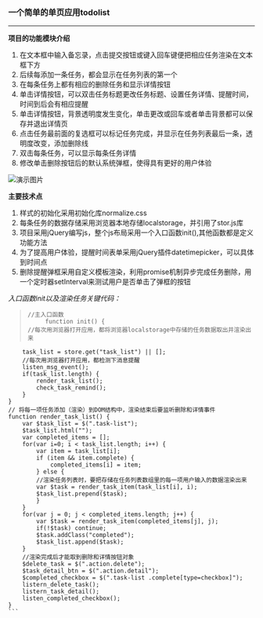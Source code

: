 ### 一个简单的单页应用todolist
--------------------------------------------------------
**项目的功能模块介绍**

1. 在文本框中输入备忘录，点击提交按钮或键入回车键便把相应任务渲染在文本框下方
2. 后续每添加一条任务，都会显示在任务列表的第一个
3. 在每条任务上都有相应的删除任务和显示详情按钮
4. 单击详情按钮，可以双击任务标题更改任务标题、设置任务详情、提醒时间，时间到后会有相应提醒
5. 单击详情按钮，背景透明度发生变化，单击更改或回车或者单击背景都可以保存并退出详情页
6. 点击任务最前面的复选框可以标记任务完成，并显示在任务列表最后一条，透明度改变，添加删除线
7. 双击每条任务，可以显示每条任务详情
8. 修改单击删除按钮后的默认系统弹框，使得具有更好的用户体验

![演示图片](http://ww3.sinaimg.cn/large/0060lm7Tly1fm52vxkc8eg30if0eln5m.gif
)

**主要技术点**

1. 样式的初始化采用初始化库normalize.css
2. 每条任务的数据存储采用浏览器本地存储localstorage，并引用了stor.js库
3. 项目采用jQuery编写js，整个js布局采用一个入口函数init(),其他函数都是定义功能方法
4. 为了提高用户体验，提醒时间表单采用jQuery插件datetimepicker，可以具体到时间点
5. 删除提醒弹框采用自定义模板渲染，利用promise机制异步完成任务删除，用一个定时器setInterval来测试用户是否单击了弹框的按钮

*入口函数init以及渲染任务关键代码：*
>  ```
>  //主入口函数
>       function init() {
>  //每次用浏览器打开应用，都将浏览器localstorage中存储的任务数据取出并渲染出来
        task_list = store.get("task_list") || [];
        //每次用浏览器打开应用，都检测下消息提醒
        listen_msg_event();
        if(task_list.length) {
            render_task_list();
            check_task_remind();
        }
    }
    // 将每一项任务添加（渲染）到DOM结构中，渲染结束后要监听删除和详情事件
    function render_task_list() {
        var $task_list = $(".task-list");
        $task_list.html("");
        var completed_items = [];
        for(var i=0; i < task_list.length; i++) {
            var item = task_list[i];
            if (item && item.complete) {
                completed_items[i] = item;
            } else {
            //渲染任务列表时，要把存储在任务列表数组里的每一项用户输入的数据渲染出来
            var $task = render_task_item(task_list[i], i);
            $task_list.prepend($task);
            }
        }
        for(var j = 0; j < completed_items.length; j++) {
            var $task = render_task_item(completed_items[j], j);
            if(!$task) continue;
            $task.addClass("completed");
            $task_list.append($task);
        }
        //渲染完成后才能取到删除和详情按钮对象
        $delete_task = $(".action.delete");
        $task_detail_btn = $(".action.detail");
        $completed_checkbox = $(".task-list .complete[type=checkbox]");
        listern_delete_task();
        listern_task_detail();
        listen_completed_checkbox();
    }
    ```


